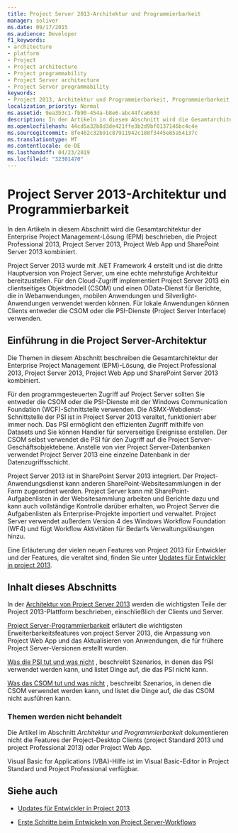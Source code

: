 ```yaml
---
title: Project Server 2013-Architektur und Programmierbarkeit
manager: soliver
ms.date: 09/17/2015
ms.audience: Developer
f1_keywords:
- architecture
- platform
- Project
- Project architecture
- Project programmability
- Project Server architecture
- Project Server programmability
keywords:
- Project 2013, Architektur und Programmierbarkeit, Programmierbarkeit, Project Server, Project 2013, Vorteile für EPM, Architecture und Project Server
localization_priority: Normal
ms.assetid: 9ea3b3c1-fb90-454a-b8e6-abc44fca663d
description: In den Artikeln in diesem Abschnitt wird die Gesamtarchitektur der Enterprise Project Management-Lösung (EPM) beschrieben, die Project Professional 2013, Project Server 2013, Project Web App und SharePoint Server 2013 kombiniert.
ms.openlocfilehash: 44cd5a32b8d3de421ffe3b2d9bf0137146bc4c4e
ms.sourcegitcommit: 8fe462c32b91c87911942c188f3445e85a54137c
ms.translationtype: MT
ms.contentlocale: de-DE
ms.lasthandoff: 04/23/2019
ms.locfileid: "32301470"
---
```

# <a name="project-server-2013-architecture-and-programmability"></a>Project Server 2013-Architektur und Programmierbarkeit

In den Artikeln in diesem Abschnitt wird die Gesamtarchitektur der Enterprise Project Management-Lösung (EPM) beschrieben, die Project Professional 2013, Project Server 2013, Project Web App und SharePoint Server 2013 kombiniert.
  
Project Server 2013 wurde mit .NET Framework 4 erstellt und ist die dritte Hauptversion von Project Server, um eine echte mehrstufige Architektur bereitzustellen. Für den Cloud-Zugriff implementiert Project Server 2013 ein clientseitiges Objektmodell (CSOM) und einen OData-Dienst für Berichte, die in Webanwendungen, mobilen Anwendungen und Silverlight-Anwendungen verwendet werden können. Für lokale Anwendungen können Clients entweder die CSOM oder die PSI-Dienste (Project Server Interface) verwenden. 
  
## <a name="introduction-to-project-server-architecture"></a>Einführung in die Project Server-Architektur

Die Themen in diesem Abschnitt beschreiben die Gesamtarchitektur der Enterprise Project Management (EPM)-Lösung, die Project Professional 2013, Project Server 2013, Project Web App und SharePoint Server 2013 kombiniert.
  
Für den programmgesteuerten Zugriff auf Project Server sollten Sie entweder die CSOM oder die PSI-Dienste mit der Windows Communication Foundation (WCF)-Schnittstelle verwenden. Die ASMX-Webdienst-Schnittstelle der PSI ist in Project Server 2013 veraltet, funktioniert aber immer noch. Das PSI ermöglicht den effizienten Zugriff mithilfe von Datasets und Sie können Handler für serverseitige Ereignisse erstellen. Der CSOM selbst verwendet die PSI für den Zugriff auf die Project Server-Geschäftsobjektebene. Anstelle von vier Project Server-Datenbanken verwendet Project Server 2013 eine einzelne Datenbank in der Datenzugriffsschicht.
  
Project Server 2013 ist in SharePoint Server 2013 integriert. Der Project-Anwendungsdienst kann anderen SharePoint-Websitesammlungen in der Farm zugeordnet werden. Project Server kann mit SharePoint-Aufgabenlisten in der Websitesammlung arbeiten und Berichte dazu und kann auch vollständige Kontrolle darüber erhalten, wo Project Server die Aufgabenlisten als Enterprise-Projekte importiert und verwaltet. Project Server verwendet außerdem Version 4 des Windows Workflow Foundation (WF4) und fügt Workflow Aktivitäten für Bedarfs Verwaltungslösungen hinzu.
  
Eine Erläuterung der vielen neuen Features von Project 2013 für Entwickler und der Features, die veraltet sind, finden Sie unter [Updates für Entwickler in project 2013](updates-for-developers-in-project-2013.md).
  
## <a name="in-this-section"></a>Inhalt dieses Abschnitts

In der [Architektur von Project Server 2013](project-server-2013-architecture.md) werden die wichtigsten Teile der Project 2013-Plattform beschrieben, einschließlich der Clients und Server. 
  
[Project Server-Programmierbarkeit](project-server-programmability.md) erläutert die wichtigsten Erweiterbarkeitsfeatures von project Server 2013, die Anpassung von Project Web App und das Aktualisieren von Anwendungen, die für frühere Project Server-Versionen erstellt wurden. 
  
[Was die PSI tut und was nicht](what-the-psi-does-and-does-not-do.md) , beschreibt Szenarios, in denen das PSI verwendet werden kann, und listet Dinge auf, die das PSI nicht kann. 
  
[Was das CSOM tut und was nicht](what-the-csom-does-and-does-not-do.md) , beschreibt Szenarios, in denen die CSOM verwendet werden kann, und listet die Dinge auf, die das CSOM nicht ausführen kann. 
  
### <a name="topics-not-covered"></a>Themen werden nicht behandelt

Die Artikel im Abschnitt *Architektur und Programmierbarkeit* dokumentieren nicht die Features der Project-Desktop Clients (project Standard 2013 und project Professional 2013) oder Project Web App. 
  
Visual Basic for Applications (VBA)-Hilfe ist im Visual Basic-Editor in Project Standard und Project Professional verfügbar.
  
## <a name="see-also"></a>Siehe auch
<a name="bk_addresources"> </a>

- [Updates für Entwickler in Project 2013](updates-for-developers-in-project-2013.md)
    
- [Erste Schritte beim Entwickeln von Project Server-Workflows](getting-started-developing-project-server-workflows.md)
    

